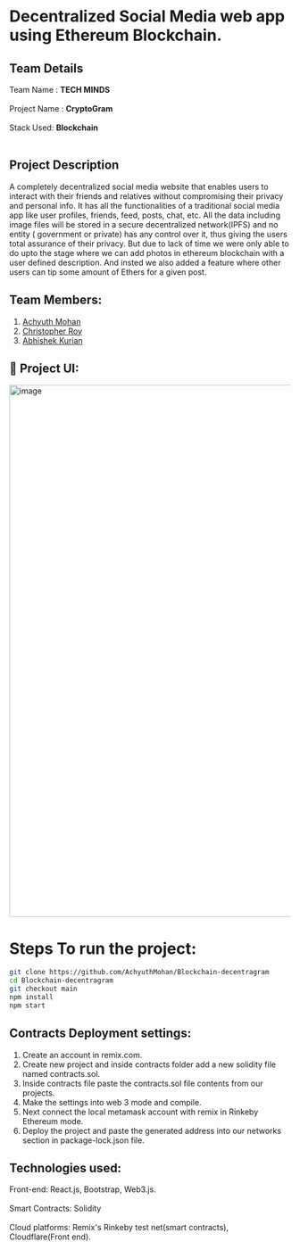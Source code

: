 # Decentralized Social Media web app using Ethereum Blockchain.

## Team Details
Team Name : <b>TECH MINDS</b> <br></br>
Project Name : <b>CryptoGram</b> <br></br>
Stack Used: <b>Blockchain </b><br></br>


## Project Description
A completely decentralized social media website that enables users to interact with their friends and relatives without compromising their privacy and personal info. It has all the functionalities of a traditional social media app like user profiles, friends, feed, posts, chat, etc. All the data including image files will be stored in a secure decentralized network(IPFS) and no entity ( government or private) has any control over it, thus giving the users total assurance of their privacy.
But due to lack of time we were only able to do upto the stage where we can add photos in ethereum blockchain with a user defined description.
And insted we also added a feature where other users can tip some amount of Ethers for a given post.

## Team Members:

 1. [Achyuth Mohan](https://github.com/AchyuthMohan)
2. [Christopher Roy](https://github.com/ChrizRoy)
3. [Abhishek Kurian](https://github.com/omen1650ti)


 ## 🔧 Project UI:
<img width="954" alt="image" src="https://user-images.githubusercontent.com/75477017/165934904-28160451-b730-4822-91f0-12b7fcc9f5ae.png">

# Steps To run the project:
```bash
git clone https://github.com/AchyuthMohan/Blockchain-decentragram
cd Blockchain-decentragram
git checkout main
npm install
npm start
```
## Contracts Deployment settings:
1. Create an account in remix.com.
2. Create new project and inside contracts folder add a new solidity file named contracts.sol.
3. Inside contracts file paste the contracts.sol file contents from our projects.
4. Make the settings into web 3 mode and compile.
5. Next connect the local metamask account with remix in Rinkeby Ethereum mode.
6. Deploy the project and paste the generated address into our networks section in package-lock.json file.

## Technologies used:
Front-end: React.js, Bootstrap, Web3.js.<br></br>
Smart Contracts: Solidity<br></br>
Cloud platforms: Remix's Rinkeby test net(smart contracts), Cloudflare(Front end).


